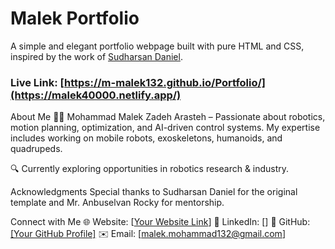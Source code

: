 # Malek Portfolio  

A simple and elegant portfolio webpage built with pure HTML and CSS, inspired by the work of [Sudharsan Daniel](https://github.com/danielace1).  

### Live Link: [https://m-malek132.github.io/Portfolio/](https://malek40000.netlify.app/)  

About Me
👨‍💻 Mohammad Malek Zadeh Arasteh – Passionate about robotics, motion planning, optimization, and AI-driven control systems. My expertise includes working on mobile robots, exoskeletons, humanoids, and quadrupeds.

🔍 Currently exploring opportunities in robotics research & industry.

Acknowledgments
Special thanks to Sudharsan Daniel for the original template and Mr. Anbuselvan Rocky for mentorship.

Connect with Me
🌐 Website: [[Your Website Link](https://malek40000.netlify.app/)]
💼 LinkedIn: []
🐙 GitHub: [[Your GitHub Profile]](https://github.com/M-Malek132)
✉️ Email: [malek.mohammad132@gmail.com]

